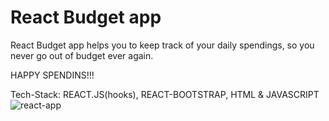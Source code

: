 # React Budget app
React Budget app helps you to keep track of your daily spendings, so you never go out of budget ever again.

HAPPY SPENDINS!!!

Tech-Stack: REACT.JS(hooks), REACT-BOOTSTRAP, HTML & JAVASCRIPT 
![react-app](https://user-images.githubusercontent.com/97395445/154798204-745e76eb-013c-46ad-b3fa-fc305e484c1f.png)
